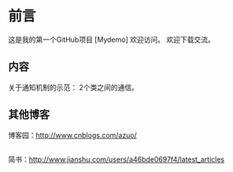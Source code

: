 # 前言

这是我的第一个GitHub项目 [Mydemo]
欢迎访问。
欢迎下载交流。 

## 内容

关于通知机制的示范：
2个类之间的通信。

## 其他博客

博客园：http://www.cnblogs.com/azuo/
##
简书：http://www.jianshu.com/users/a46bde0697f4/latest_articles

